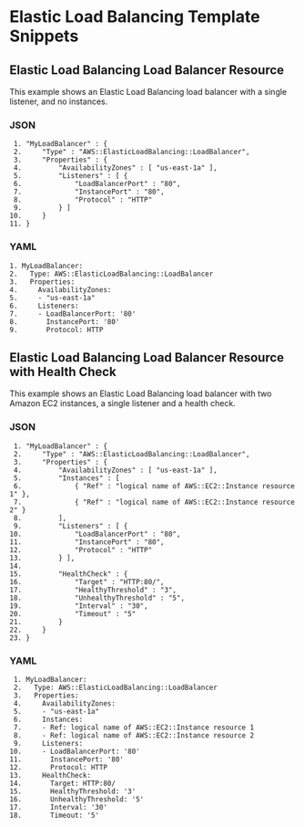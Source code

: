 # Elastic Load Balancing Template Snippets<a name="quickref-elb"></a>

## Elastic Load Balancing Load Balancer Resource<a name="scenario-elb-load-balancer"></a>

This example shows an Elastic Load Balancing load balancer with a single listener, and no instances\.

### JSON<a name="quickref-elb-example-1.json"></a>

```
 1. "MyLoadBalancer" : {
 2.     "Type" : "AWS::ElasticLoadBalancing::LoadBalancer",
 3.     "Properties" : {
 4.         "AvailabilityZones" : [ "us-east-1a" ],
 5.         "Listeners" : [ {
 6.             "LoadBalancerPort" : "80",
 7.             "InstancePort" : "80",
 8.             "Protocol" : "HTTP"
 9.         } ]
10.     }
11. }
```

### YAML<a name="quickref-elb-example-1.yaml"></a>

```
1. MyLoadBalancer:
2.   Type: AWS::ElasticLoadBalancing::LoadBalancer
3.   Properties:
4.     AvailabilityZones:
5.     - "us-east-1a"
6.     Listeners:
7.     - LoadBalancerPort: '80'
8.       InstancePort: '80'
9.       Protocol: HTTP
```

## Elastic Load Balancing Load Balancer Resource with Health Check<a name="scenario-elb-load-balancer-with-healthcheck"></a>

This example shows an Elastic Load Balancing load balancer with two Amazon EC2 instances, a single listener and a health check\.

### JSON<a name="quickref-elb-example-2.json"></a>

```
 1. "MyLoadBalancer" : {
 2.     "Type" : "AWS::ElasticLoadBalancing::LoadBalancer",
 3.     "Properties" : {
 4.         "AvailabilityZones" : [ "us-east-1a" ],
 5.         "Instances" : [
 6.             { "Ref" : "logical name of AWS::EC2::Instance resource 1" },
 7.             { "Ref" : "logical name of AWS::EC2::Instance resource 2" }
 8.         ],
 9.         "Listeners" : [ {
10.             "LoadBalancerPort" : "80",
11.             "InstancePort" : "80",
12.             "Protocol" : "HTTP"
13.         } ],
14.
15.         "HealthCheck" : {
16.             "Target" : "HTTP:80/",
17.             "HealthyThreshold" : "3",
18.             "UnhealthyThreshold" : "5",
19.             "Interval" : "30",
20.             "Timeout" : "5"
21.         }
22.     }
23. }
```

### YAML<a name="quickref-elb-example-2.yaml"></a>

```
 1. MyLoadBalancer:
 2.   Type: AWS::ElasticLoadBalancing::LoadBalancer
 3.   Properties:
 4.     AvailabilityZones:
 5.     - "us-east-1a"
 6.     Instances:
 7.     - Ref: logical name of AWS::EC2::Instance resource 1
 8.     - Ref: logical name of AWS::EC2::Instance resource 2
 9.     Listeners:
10.     - LoadBalancerPort: '80'
11.       InstancePort: '80'
12.       Protocol: HTTP
13.     HealthCheck:
14.       Target: HTTP:80/
15.       HealthyThreshold: '3'
16.       UnhealthyThreshold: '5'
17.       Interval: '30'
18.       Timeout: '5'
```
